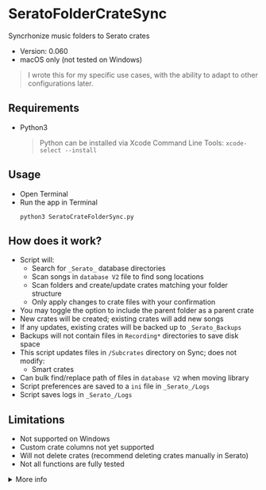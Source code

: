 # SeratoFolderCrateSync

Syncrhonize music folders to Serato crates

- Version: 0.060
- macOS only (not tested on Windows)

> I wrote this for my specific use cases, with the ability to adapt to other configurations later.

## Requirements

- Python3
  > Python can be installed via Xcode Command Line Tools: `xcode-select --install`

## Usage


- Open Terminal
- Run the app in Terminal
  ```
  python3 SeratoCrateFolderSync.py
  ```

## How does it work?

- Script will:
  - Search for `_Serato_` database directories
  - Scan songs in `database V2` file to find song locations
  - Scan folders and create/update crates matching your folder structure
  - Only apply changes to crate files with your confirmation
- You may toggle the option to include the parent folder as a parent crate
- New crates will be created; existing crates will add new songs
- If any updates, existing crates will be backed up to `_Serato_Backups`
- Backups will not contain files in `Recording*` directories to save disk space
- This script updates files in `/Subcrates` directory on Sync; does not modify:
  - Smart crates
- Can bulk find/replace path of files in `database V2` when moving library
- Script preferences are saved to a `ini` file in `_Serato_/Logs`
- Script saves logs in `_Serato_/Logs`

## Limitations

- Not supported on Windows
- Custom crate columns not yet supported
- Will not delete crates (recommend deleting crates manually in Serato)
- Not all functions are fully tested

<details><summary>More info</summary><p>

## Parent Crate Option

- Include the top level folder as a crate? True
  ```
  Example of True:
    Crates
    ├─ Top 40
    ├─ Chill
    ├─ R&B
    └─ House
  ```
- Do not include the top level folder as a crate? False
  ```
  Example of False:
    Top 40
    Chill
    R&B
    House
  ```
## Crate File Info

In each frame/tag/code/etc, bytes...

- 0:3 have a Serato tag (legend below)
- 4:7 is the length of the data
- 8:8+length is the remainder of the data
- 0:4 can be decoded as utf-8
- 8:8+length can be decoded as utf-16-be (big endian)

## Fields

Source: https://github.com/Holzhaus/serato-tags/blob/master/scripts/database_v2.py

- Database
  - `vrsn`: Version
  - `otrk`: Track
  - `ttyp`: File Type
  - `pfil`: File Path
  - `tsng`: Song Title
  - `tlen`: Length
  - `tbit`: Bitrate
  - `tsmp`: Sample Rate
  - `tbpm`: BPM
  - `tadd`: Date added
  - `uadd`: Date added
  - `tkey`: Key
  - `bbgl`: Beatgrid Locked
  - `tart`: Artist
  - `utme`: File Time
  - `bmis`: Missing
- Crates
  - `osrt`: Sorting
  - `brev`: Reverse Order
  - `ovct`: Column Title
  - `tvcn`: Column Name
  - `tvcw`: Column Width
  - `ptrk`: Track Path

</p></details>
